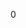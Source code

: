 <div id="_animation_handler_8h_source">

</div>

<span id="_animation_handler_8h_source"
label="_animation_handler_8h_source"></span>

<div class="DoxyCode">

0

</div>
